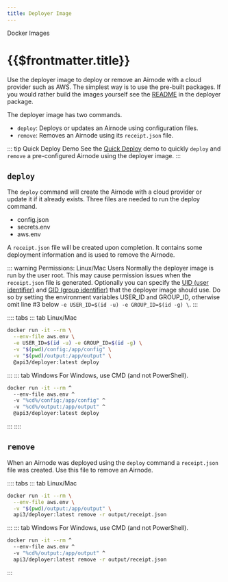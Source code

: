 ```yaml
---
title: Deployer Image
---
```


<TitleSpan>Docker Images</TitleSpan>

# {{$frontmatter.title}}

<TocHeader />
<TOC class="table-of-contents" :include-level="[2,3]" />

Use the deployer image to deploy or remove an Airnode with a cloud provider such as AWS. The simplest way is to use the pre-built packages. If you would rather build the images yourself see the [README](https://github.com/api3dao/airnode/tree/master/packages/deployer/docker) in the deployer package.

The deployer image has two commands.

- `deploy`: Deploys or updates an Airnode using configuration files.
- `remove`: Removes an Airnode using its `receipt.json` file.

::: tip Quick Deploy Demo
See the [Quick Deploy](../tutorial/) demo to quickly `deploy` and `remove` a pre-configured Airnode using the deployer image.
:::

## `deploy`

The `deploy` command will create the Airnode with a cloud provider or update it if it already exists. Three files are needed to run the deploy command.

- config.json
- secrets.env
- aws.env

A `receipt.json` file will be created upon completion. It contains some deployment information and is used to remove the Airnode.

::: warning Permissions: Linux/Mac Users
Normally the deployer image is run by the user root. This may cause permission issues when the `receipt.json` file is generated. Optionally you can specify the [UID (user identifier)](https://en.wikipedia.org/wiki/User_identifier) and [GID (group identifier)](https://en.wikipedia.org/wiki/Group_identifier) that the deployer image should use. Do so by setting the environment variables USER_ID and GROUP_ID, otherwise omit line #3 below `-e USER_ID=$(id -u) -e GROUP_ID=$(id -g) \`.
:::

:::: tabs
::: tab Linux/Mac
  ```sh
  docker run -it --rm \
    --env-file aws.env \
    -e USER_ID=$(id -u) -e GROUP_ID=$(id -g) \
    -v "$(pwd)/config:/app/config" \
    -v "$(pwd)/output:/app/output" \
    @api3/deployer:latest deploy
  ```
:::
::: tab Windows
For Windows, use CMD (and not PowerShell).
  ```sh
  docker run -it --rm ^
    --env-file aws.env ^
    -v "%cd%/config:/app/config" ^
    -v "%cd%/output:/app/output" ^
    @api3/deployer:latest deploy
  ```
:::
::::

## `remove`

When an Airnode was deployed using the `deploy` command a `receipt.json` file was created. Use this file to remove an Airnode.

:::: tabs
::: tab Linux/Mac
  ```sh
  docker run -it --rm \
    --env-file aws.env \
    -v "$(pwd)/output:/app/output" \
    api3/deployer:latest remove -r output/receipt.json
  ```
:::
::: tab Windows
For Windows, use CMD (and not PowerShell).
  ```sh
  docker run -it --rm ^
    --env-file aws.env ^
    -v "%cd%/output:/app/output" ^
    api3/deployer:latest remove -r output/receipt.json
  ```
:::
